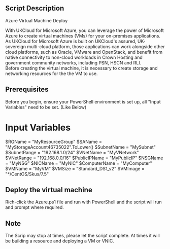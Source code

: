 ## Script Description
Azure Virtual Machine Deploy

With UKCloud for Microsoft Azure, you can leverage the power of Microsoft Azure to create virtual machines (VMs) for your on-premises applications.<br />
As UKCloud for Microsoft Azure is built on UKCloud's assured, UK-sovereign multi-cloud platform, those applications can work alongside other cloud platforms, such as Oracle, VMware and OpenStack, and benefit from native connectivity to non-cloud workloads in Crown Hosting and government community networks, including PSN, HSCN and RLI.<br />
Before creating the virtual machine, it is necessary to create storage and networking resources for the the VM to use.


## Prerequisites
Before you begin, ensure your PowerShell environment is set up, all "Input Variables" need to be set. (Like Below)

# Input Variables
$RGName = "MyResourceGroup"
$SAName = "MyStorageAccount46735022".ToLower()
$SubnetName = "MySubnet"
$SubnetRange = "192.168.1.0/24"
$VNetName = "MyVNetwork"
$VNetRange = "192.168.0.0/16"
$PublicIPName = "MyPublicIP"
$NSGName = "MyNSG"
$NICName = "MyNIC"
$ComputerName = "MyComputer"
$VMName = "MyVM"
$VMSize = "Standard_DS1_v2"
$VMImage = "*/CentOS/Skus/7.5"


## Deploy the virtual machine
Rich-click the Azure.ps1 file and run with PowerShell and the script will run and prompt where required.


## Note
The Scrip may stop at times, please let the script complete.
At times it will be building a resource and deploying a VM or VNIC.

